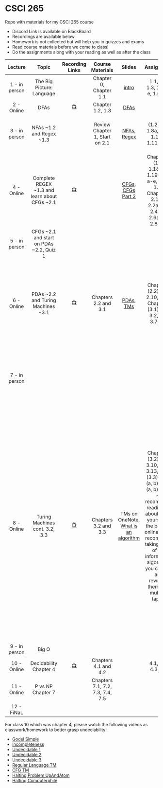# CSCI 265
 Repo with materials for my CSCI 265 course

- Discord Link is available on BlackBoard
- Recordings are available below
- Homework is not collected but will help you in quizzes and exams
- Read course materials before we come to class!
- Do the assignments along with your reading as well as after the class


| Lecture|Topic|Recording Links|Course Materials|Slides|Assignment|commment| 
|:------:|:---:|:-------------:|:--------------:|:----:|:--------:|:------:|
|1 - in person  |The Big Picture: Language|                |Chapter 0, Chapter 1.1 |[intro](https://github.com/ArielAvshalom/CSCI-265/blob/main/Presentations/CSCI%20265%20Lecture%201%20Introduction.pptx)|1.1, 1.2, 1.3, 1.5 a-e, 1.6 a-e||
|2 - Online     |DFAs|[:tv:](https://cuny907-my.sharepoint.com/:v:/g/personal/ariel_avshalumov37_login_cuny_edu/ERQcWm2GWI9JnfRoCMlm9YcB6C2PT1h9B3_Obl5dsPdYvw?e=YacaqH) |Chapter 1.2, 1.3       |[DFAs](https://github.com/ArielAvshalom/CSCI-265/blob/main/Presentations/CSCI%20265%20Lecture%202%20DFA.pptx)|||
|3 - in person|NFAs ~1.2 and Regex ~1.3||Review Chapter 1, Start on 2.1|[NFAs](https://github.com/ArielAvshalom/CSCI-265/blob/main/Presentations/CSCI%20265%20Lecture%203%20NFA.pptx), [Regex](https://github.com/ArielAvshalom/CSCI-265/blob/main/Presentations/CSCI%20265%20Lecture%204%20REGEX.pptx)|(1.2) 1.7, 1.8a, 1.9a, 1.10 a, 1.11, 1.16|Quiz 1 rescheduled and modified for next Tuesday.|
|4 - Online   |Complete REGEX ~1.3 and learn about CFGs ~2.1               |[:tv:](https://cuny907-my.sharepoint.com/:v:/g/personal/ariel_avshalumov37_login_cuny_edu/EaBvoHB5hs9FnrX6pwBd73YBWyXgToiduDuIbShlxAS4zw?e=y2IqwX)||[CFGs](https://github.com/ArielAvshalom/CSCI-265/blob/main/Presentations/CSCI%20265%20Lecture%205%20Context%20Free%20Grammars.pptx), [CFGs Part 2](https://github.com/ArielAvshalom/CSCI-265/blob/main/Presentations/CSCI%20265%20Lecture%205.5%20Context%20Free%20Grammar%20examples.pptx)|Chapter 1: (1.3) 1.18a-e, 1.19, 1.20 a-e, 1.31, 1.32   Chapter 2: 2.1 c,d 2.2a, 2.3, 2.4a-c, 2.6a,c,d, 2.8, 2.9|[Great Video on Parse Trees](https://www.youtube.com/watch?v=a1OLDU1QAfw)|
|5 - in person|CFGs ~2.1 and start on PDAs ~2.2, Quiz 1|||||Quiz 1 covers 1.1, 1.2, 1.3 and 2.1|
|6 - Online   |PDAs ~2.2 and Turing Machines ~3.1      |[:tv:](https://cuny907-my.sharepoint.com/:v:/g/personal/ariel_avshalumov37_login_cuny_edu/EbTRw44XKLNGjmur8vUIuXgBXUF0mVqWbUQq0g5kfpNF7A?e=tvZs1M)|Chapters 2.2 and 3.1|[PDAs](https://github.com/ArielAvshalom/CSCI-265/blob/main/Presentations/CSCI%20265%20Lecture%206%20Pushdown%20Automata.pptx), [TMs](https://github.com/ArielAvshalom/CSCI-265/blob/main/Presentations/CSCI%20265%20Lecture%207%20Turing%20Machines.pptx)|Chapter 2 (2.2): 2.7, 2.10, 2.14, Chapter 3 (3.1): 3.1, 3.2, 3.5, 3.7, 3.8|We may have a quiz in the next in-person lecture, I'll let you know over the weekend. Read chapters 3.2 and 3.3 for next class.|
|7 - in person ||||||Quiz 2 on sections 2.2 and 3.1 Need to know: informal algorithms on TMs and creating PDAs.|
|8 - Online|Turing Machines cont. 3.2, 3.3|[:tv:](https://drive.google.com/file/d/1j0YntVUdoWR68rOczuGwd82pQNFVWI1v/view?usp=sharing)|Chapters 3.2 and 3.3|TMs on OneNote, [What is an algorithm](https://docs.google.com/presentation/d/1sBKSN9E3Q2lTkbn0yFPZbYxYs5q4yQs5/edit?usp=sharing&ouid=114307319736364875275&rtpof=true&sd=true)|Chapter 3 (3.2): 3.9, 3.10, 3.12, 3.13, 3.14; (3.3): 3.15 (a, b), 3.16 (a, b), 3.22 ~ I recommend reading on about these yourself in the book or online. I also recommend taking some of the informal TM algorithms you created and rewriting them with multiple tapes.|Quiz next Tuesday on 3.2 and 3.3. Need to know how to show a TM has the same computation power as a different TM, how to use TMs with multiple tapes, how to write informal algorithms, trace informal algorithms, verify if an algorithm is correct or not, fix the error if there is one and be able to define what an algorithm is. Watch these videos: [Godel](https://www.youtube.com/watch?v=HeQX2HjkcNo), [Halting problem part 1](https://www.youtube.com/watch?v=macM_MtS_w4&list=PLzH6n4zXuckrEzV0CB1xXbSdsP_a7VUoK).|
|9 - in person|Big O|||||Quiz 3|
|10 - Online|Decidability Chapter 4|[:tv:](https://cuny907-my.sharepoint.com/:v:/g/personal/ariel_avshalumov37_login_cuny_edu/EcG02PnGqFdCvhr_9hw2newB2Z6XZiNhttcEgEydDMnjLg?e=diEu7X)|Chapters 4.1 and 4.2||4.1, 4.2, 4.3, 4.4| Watch videos below.|
|11 - Online|P vs NP Chapter 7||Chapters 7.1, 7.2, 7.3, 7.4, 7.5||||
|12 - FiNaL|||||||

For class 10 which was chapter 4, please watch the following videos as classwork/homework to better grasp undeciability:
- [Godel Simple](https://www.youtube.com/watch?v=I4pQbo5MQOs&list=PL06XaQirqLp2UoXRfZ4CT7XgDxfgqdLRK&index=5)
- [Incompleteness](https://www.youtube.com/watch?v=HeQX2HjkcNo)
- [Undecidable 1](https://www.youtube.com/watch?v=nsZsd5qtbo4&t=4s)
- [Undecidable 2](https://youtu.be/FK3kifY-geM)
- [Undecidable 3](https://www.youtube.com/watch?v=lLWnd6-vSGo&t=1s)
- [Regular Language TM](https://www.youtube.com/watch?v=zo3kyFumkws)
- [CFG TM](https://www.youtube.com/watch?v=e-KF6u6-Zqw)
- [Halting Problem UpAndAtom](https://www.youtube.com/watch?v=t37GQgUPa6k)
- [Halting Computerphile](https://www.youtube.com/watch?v=macM_MtS_w4)
